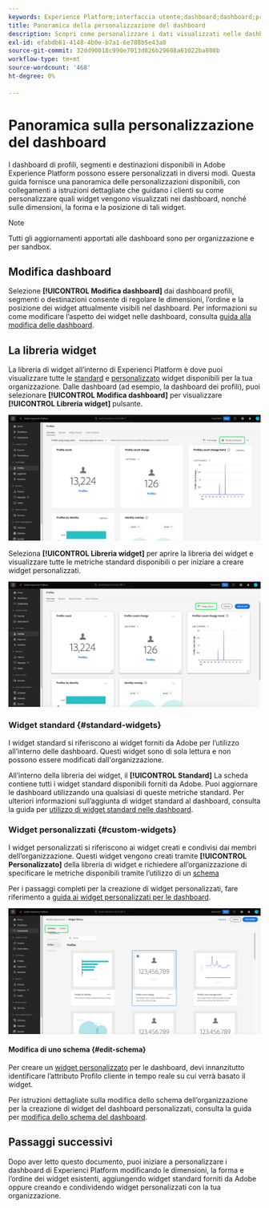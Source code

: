 ```yaml
---
keywords: Experience Platform;interfaccia utente;dashboard;dashboard;profili;segmenti;destinazioni
title: Panoramica della personalizzazione del dashboard
description: Scopri come personalizzare i dati visualizzati nelle dashboard di Adobe Experience Platform.
exl-id: efabdb61-4148-4b0e-b7a1-6e788b5e43a8
source-git-commit: 32dd90018c990e7013d826b29608a61022ba808b
workflow-type: tm+mt
source-wordcount: '468'
ht-degree: 0%

---
```


# Panoramica sulla personalizzazione del dashboard

I dashboard di profili, segmenti e destinazioni disponibili in Adobe Experience Platform possono essere personalizzati in diversi modi. Questa guida fornisce una panoramica delle personalizzazioni disponibili, con collegamenti a istruzioni dettagliate che guidano i clienti su come personalizzare quali widget vengono visualizzati nei dashboard, nonché sulle dimensioni, la forma e la posizione di tali widget.

>[!NOTE]
>
>Tutti gli aggiornamenti apportati alle dashboard sono per organizzazione e per sandbox.

## Modifica dashboard

Selezione **[!UICONTROL Modifica dashboard]** dai dashboard profili, segmenti o destinazioni consente di regolare le dimensioni, l’ordine e la posizione dei widget attualmente visibili nel dashboard. Per informazioni su come modificare l’aspetto dei widget nelle dashboard, consulta [guida alla modifica delle dashboard](modify.md).

## La libreria widget

La libreria di widget all’interno di Experienci Platform è dove puoi visualizzare tutte le [standard](#standard-widgets) e [personalizzato](#custom-widgets) widget disponibili per la tua organizzazione. Dalle dashboard (ad esempio, la dashboard dei profili), puoi selezionare **[!UICONTROL Modifica dashboard]** per visualizzare **[!UICONTROL Libreria widget]** pulsante.

![Il quadro comandi Profili (Profiles) con Modifica (Modify) evidenziato.](../images/customization/modify-dashboard.png)

Seleziona **[!UICONTROL Libreria widget]** per aprire la libreria dei widget e visualizzare tutte le metriche standard disponibili o per iniziare a creare widget personalizzati.

![Dashboard dei profili con libreria Widget evidenziata.](../images/customization/widget-library-button.png)

### Widget standard {#standard-widgets}

I widget standard si riferiscono ai widget forniti da Adobe per l’utilizzo all’interno delle dashboard. Questi widget sono di sola lettura e non possono essere modificati dall&#39;organizzazione.

All’interno della libreria dei widget, il **[!UICONTROL Standard]** La scheda contiene tutti i widget standard disponibili forniti da Adobe. Puoi aggiornare le dashboard utilizzando una qualsiasi di queste metriche standard. Per ulteriori informazioni sull’aggiunta di widget standard al dashboard, consulta la guida per [utilizzo di widget standard nelle dashboard](standard-widgets.md).

### Widget personalizzati {#custom-widgets}

I widget personalizzati si riferiscono ai widget creati e condivisi dai membri dell’organizzazione. Questi widget vengono creati tramite **[!UICONTROL Personalizzato]** della libreria di widget e richiedere all’organizzazione di specificare le metriche disponibili tramite l’utilizzo di un [schema](#edit-schema)

Per i passaggi completi per la creazione di widget personalizzati, fare riferimento a [guida ai widget personalizzati per le dashboard](custom-widgets.md).

![L’area di lavoro della libreria widget con Standard e Personalizzato evidenziati.](../images/customization/widget-library.png)

#### Modifica di uno schema {#edit-schema}

Per creare un [widget personalizzato](#custom-widgets) per le dashboard, devi innanzitutto identificare l’attributo Profilo cliente in tempo reale su cui verrà basato il widget.

Per istruzioni dettagliate sulla modifica dello schema dell’organizzazione per la creazione di widget del dashboard personalizzati, consulta la guida per [modifica dello schema del dashboard](edit-schema.md).

## Passaggi successivi

Dopo aver letto questo documento, puoi iniziare a personalizzare i dashboard di Experienci Platform modificando le dimensioni, la forma e l’ordine dei widget esistenti, aggiungendo widget standard forniti da Adobe oppure creando e condividendo widget personalizzati con la tua organizzazione.
